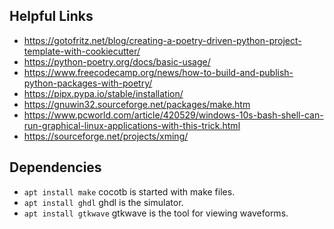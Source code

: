 ## Helpful Links

- https://gotofritz.net/blog/creating-a-poetry-driven-python-project-template-with-cookiecutter/
- https://python-poetry.org/docs/basic-usage/
- https://www.freecodecamp.org/news/how-to-build-and-publish-python-packages-with-poetry/
- https://pipx.pypa.io/stable/installation/
- https://gnuwin32.sourceforge.net/packages/make.htm
- https://www.pcworld.com/article/420529/windows-10s-bash-shell-can-run-graphical-linux-applications-with-this-trick.html
- https://sourceforge.net/projects/xming/

## Dependencies

- `apt install make` cocotb is started with make files.
- `apt install ghdl` ghdl is the simulator.
- `apt install gtkwave` gtkwave is the tool for viewing waveforms.